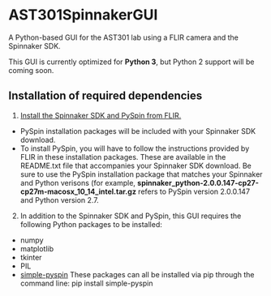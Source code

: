 # AST301SpinnakerGUI
A Python-based GUI for the AST301 lab using a FLIR camera and the Spinnaker SDK.

This GUI is currently optimized for **Python 3**, but Python 2 support will be coming soon.

## Installation of required dependencies

1. [Install the Spinnaker SDK and PySpin from FLIR.](https://www.flir.com/products/spinnaker-sdk/)
  * PySpin installation packages will be included with your Spinnaker SDK download. 
  * To install PySpin, you will have to follow the instructions provided by FLIR in these installation packages. These are available in the README.txt file that accompanies your Spinnaker SDK download. Be sure to use the PySpin installation package that matches your Spinnaker and Python verisons (for example, **spinnaker_python-2.0.0.147-cp27-cp27m-macosx_10_14_intel.tar.gz** refers to PySpin version 2.0.0.147 and Python version 2.7.

2. In addition to the Spinnaker SDK and PySpin, this GUI requires the following Python packages to be installed:
  * numpy
  * matplotlib
  * tkinter
  * PIL
  * [simple-pyspin](https://pypi.org/project/simple-pyspin/)
These packages can all be installed via pip through the command line:
    pip install simple-pyspin

